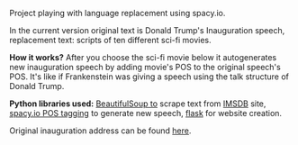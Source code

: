 Project playing with language replacement using spacy.io.

In the current version original text is Donald Trump's Inauguration speech, replacement text: scripts of ten different sci-fi movies.

**How it works?** After you choose the sci-fi movie below it autogenerates new inauguration speech by adding movie's POS to the original speech's POS. It's like if Frankenstein was giving a speech using the talk structure of Donald Trump.

**Python libraries used:** [BeautifulSoup to](https://www.crummy.com/software/BeautifulSoup/bs4/doc/) scrape text from [IMSDB](http://www.imsdb.com/genre/Sci-Fi) site, [spacy.io POS tagging](https://spacy.io/docs/usage/pos-tagging) to generate new speech, [flask](http://flask.pocoo.org/) for website creation.

Original inauguration address can be found [here](https://www.whitehouse.gov/inaugural-address).

